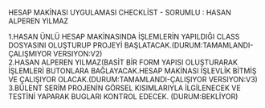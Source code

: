 HESAP MAKİNASI UYGULAMASI CHECKLİST - SORUMLU : HASAN ALPEREN YILMAZ

1.HASAN ÜNLÜ  HESAP MAKİNASINDA İŞLEMLERİN YAPILDIĞI CLASS DOSYASINI OLUŞTURUP PROJEYİ BAŞLATACAK.(DURUM:TAMAMLANDI-ÇALIŞMIYOR VERSIYON:V2)<br/>
2.HASAN ALPEREN YILMAZ(BASİT BİR FORM YAPISI OLUŞTURARAK İŞLEMLERİ BUTONLARA BAĞLAYACAK.HESAP MAKİNASI İŞLEVLİK BİTMİŞ VE ÇALIŞIYOR OLACAK.(DURUM:TAMAMLANDI-ÇALIŞIYOR VERSIYON:V3)<br/>
3.BÜLENT SERİM PROJENİN GÖRSEL KISIMLARIYLA İLGİLENECEK VE TESTİNİ YAPARAK BUGLARI KONTROL EDECEK. (DURUM:BEKLİYOR)
